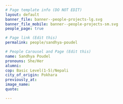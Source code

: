 ```yaml
---
# Page template info (DO NOT EDIT)
layout: default
banner_file: banner--people-projects-lg.svg
banner_file_mobile: banner--people-projects-sm.svg
people_page: true

# Page link (Edit this)
permalink: people/sandhya-poudel

# People Carousel and Page (Edit this)
name: Sandhya Poudel
pronouns: She/Her
alumni: 
cop: Basic Level(1-5)/Nepali
city_of_origin: Pokhara
previously_at: 
image_name:
quote: 

---
```

